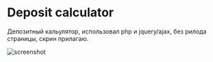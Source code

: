 # Deposit calculator

Депозитный кальулятор, использовал php и jquery/ajax, без рилода страницы, скрин прилагаю.

![screenshot](https://user-images.githubusercontent.com/91345275/161789972-28620d5b-a6ab-458f-8b5a-03d593774d09.PNG)
